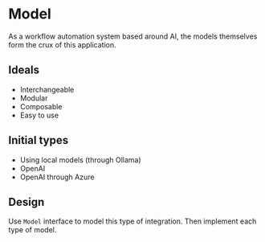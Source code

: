 # Model

As a workflow automation system based around AI, the models themselves form the crux of this application.

## Ideals

- Interchangeable
- Modular
- Composable
- Easy to use

## Initial types

- Using local models (through Ollama)
- OpenAI
- OpenAI through Azure

## Design

Use `Model` interface to model this type of integration. Then implement each type of model.
